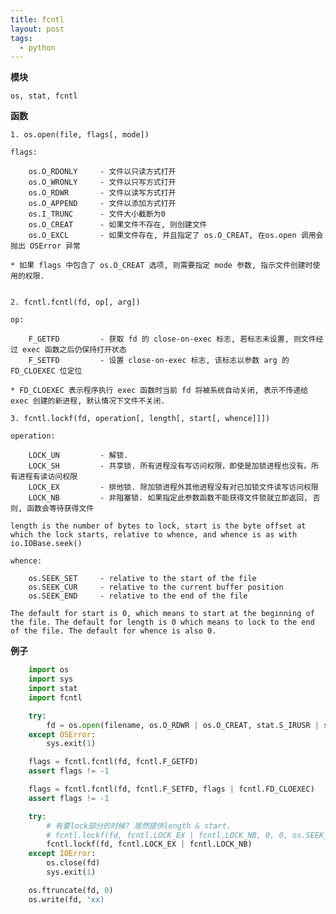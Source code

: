 ```yaml
---
title: fcntl
layout: post
tags:
  - python
---
```


**模块**

    os, stat, fcntl

**函数**

    1. os.open(file, flags[, mode])

    flags:

        os.O_RDONLY     - 文件以只读方式打开
        os.O_WRONLY     - 文件以只写方式打开
        os.O_RDWR       - 文件以读写方式打开
        os.O_APPEND     - 文件以添加方式打开
        os.I_TRUNC      - 文件大小截断为0
        os.O_CREAT      - 如果文件不存在, 则创建文件
        os.O_EXCL       - 如果文件存在, 并且指定了 os.O_CREAT, 在os.open 调用会抛出 OSError 异常

    * 如果 flags 中包含了 os.O_CREAT 选项, 则需要指定 mode 参数, 指示文件创建时使用的权限.


    2. fcntl.fcntl(fd, op[, arg])

    op:

        F_GETFD         - 获取 fd 的 close-on-exec 标志, 若标志未设置, 则文件经过 exec 函数之后仍保持打开状态
        F_SETFD         - 设置 close-on-exec 标志, 该标志以参数 arg 的 FD_CLOEXEC 位定位

    * FD_CLOEXEC 表示程序执行 exec 函数时当前 fd 将被系统自动关闭, 表示不传递给 exec 创建的新进程, 默认情况下文件不关闭.

    3. fcntl.lockf(fd, operation[, length[, start[, whence]]])

    operation:

        LOCK_UN         - 解锁.
        LOCK_SH         - 共享锁. 所有进程没有写访问权限，即使是加锁进程也没有。所有进程有读访问权限
        LOCK_EX         - 排他锁. 除加锁进程外其他进程没有对已加锁文件读写访问权限
        LOCK_NB         - 非阻塞锁. 如果指定此参数函数不能获得文件锁就立即返回, 否则, 函数会等待获得文件

    length is the number of bytes to lock, start is the byte offset at which the lock starts, relative to whence, and whence is as with io.IOBase.seek()

    whence:

        os.SEEK_SET     - relative to the start of the file
        os.SEEK_CUR     - relative to the current buffer position
        os.SEEK_END     - relative to the end of the file

    The default for start is 0, which means to start at the beginning of the file. The default for length is 0 which means to lock to the end of the file. The default for whence is also 0.

**例子**

```python
    import os
    import sys
    import stat
    import fcntl

    try:
        fd = os.open(filename, os.O_RDWR | os.O_CREAT, stat.S_IRUSR | stat.S_IWUSR)
    except OSError:
        sys.exit(1)

    flags = fcntl.fcntl(fd, fcntl.F_GETFD)
    assert flags != -1

    flags = fcntl.fcntl(fd, fcntl.F_SETFD, flags | fcntl.FD_CLOEXEC)
    assert flags != -1

    try:
        # 有要lock部分的时候? 居然提供length & start.
        # fcntl.lockf(fd, fcntl.LOCK_EX | fcntl.LOCK_NB, 0, 0, os.SEEK_SET)
        fcntl.lockf(fd, fcntl.LOCK_EX | fcntl.LOCK_NB)
    except IOError:
        os.close(fd)
        sys.exit(1)

    os.ftruncate(fd, 0)
    os.write(fd, 'xx)
```
